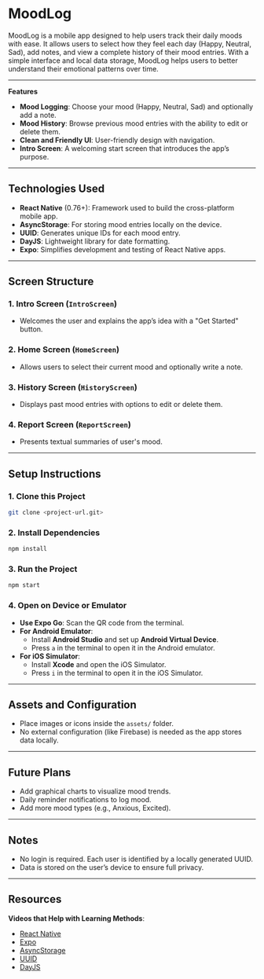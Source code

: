 # MoodLog

MoodLog is a mobile app designed to help users track their daily moods with ease. It allows users to select how they feel each day (Happy, Neutral, Sad), add notes, and view a complete history of their mood entries. With a simple interface and local data storage, MoodLog helps users to better understand their emotional patterns over time.

---

**Features**
- **Mood Logging**: Choose your mood (Happy, Neutral, Sad) and optionally add a note.
- **Mood History**: Browse previous mood entries with the ability to edit or delete them.
- **Clean and Friendly UI**: User-friendly design with navigation.
- **Intro Screen**: A welcoming start screen that introduces the app’s purpose.


---

## Technologies Used

- **React Native** (0.76+): Framework used to build the cross-platform mobile app.
- **AsyncStorage**: For storing mood entries locally on the device.
- **UUID**: Generates unique IDs for each mood entry.
- **DayJS**: Lightweight library for date formatting.
- **Expo**: Simplifies development and testing of React Native apps.

---

## Screen Structure

### 1. Intro Screen (`IntroScreen`)
- Welcomes the user and explains the app’s idea with a "Get Started" button.

### 2. Home Screen (`HomeScreen`)
- Allows users to select their current mood and optionally write a note.

### 3. History Screen (`HistoryScreen`)
- Displays past mood entries with options to edit or delete them.

### 4. Report Screen (`ReportScreen`) 
- Presents textual summaries of user's mood.

---

## Setup Instructions

### 1. Clone this Project
```bash
git clone <project-url.git>
```

### 2. Install Dependencies
```bash
npm install
```

### 3. Run the Project
```bash
npm start
```

### 4. Open on Device or Emulator
   - **Use Expo Go**: Scan the QR code from the terminal.
   - **For Android Emulator**: 
     - Install **Android Studio** and set up **Android Virtual Device**.
     - Press `a` in the terminal to open it in the Android emulator.
   - **For iOS Simulator**: 
     - Install **Xcode** and open the iOS Simulator.
     - Press `i` in the terminal to open it in the iOS Simulator.

---

## Assets and Configuration

- Place images or icons inside the `assets/` folder.
- No external configuration (like Firebase) is needed as the app stores data locally.

---

## Future Plans

- Add graphical charts to visualize mood trends.
- Daily reminder notifications to log mood.
- Add more mood types (e.g., Anxious, Excited).


---

## Notes

- No login is required. Each user is identified by a locally generated UUID.
- Data is stored on the user’s device to ensure full privacy.

---

## Resources
**Videos that Help with Learning Methods**:
- [React Native](https://www.youtube.com/watch?v=0-S5a0eXPoc )
- [Expo](https://www.youtube.com/watch?v=2n3ZGbB-0S4)
- [AsyncStorage](https://www.youtube.com/watch?v=UW3w9gLJM1w)
- [UUID](https://www.npmjs.com/package/uuid)
- [DayJS](https://www.youtube.com/watch?v=HjQfYd2ziwU)


